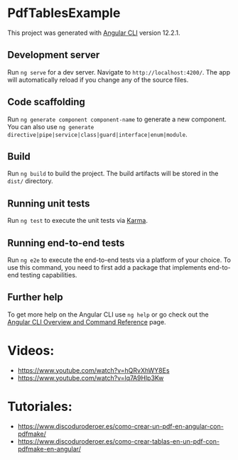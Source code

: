 # PdfTablesExample

This project was generated with [Angular CLI](https://github.com/angular/angular-cli) version 12.2.1.

## Development server

Run `ng serve` for a dev server. Navigate to `http://localhost:4200/`. The app will automatically reload if you change any of the source files.

## Code scaffolding

Run `ng generate component component-name` to generate a new component. You can also use `ng generate directive|pipe|service|class|guard|interface|enum|module`.

## Build

Run `ng build` to build the project. The build artifacts will be stored in the `dist/` directory.

## Running unit tests

Run `ng test` to execute the unit tests via [Karma](https://karma-runner.github.io).

## Running end-to-end tests

Run `ng e2e` to execute the end-to-end tests via a platform of your choice. To use this command, you need to first add a package that implements end-to-end testing capabilities.

## Further help

To get more help on the Angular CLI use `ng help` or go check out the [Angular CLI Overview and Command Reference](https://angular.io/cli) page.

# Videos:

- https://www.youtube.com/watch?v=hQRvXhWY8Es
- https://www.youtube.com/watch?v=lq7A9Hlp3Kw

# Tutoriales:

- https://www.discoduroderoer.es/como-crear-un-pdf-en-angular-con-pdfmake/
- https://www.discoduroderoer.es/como-crear-tablas-en-un-pdf-con-pdfmake-en-angular/
